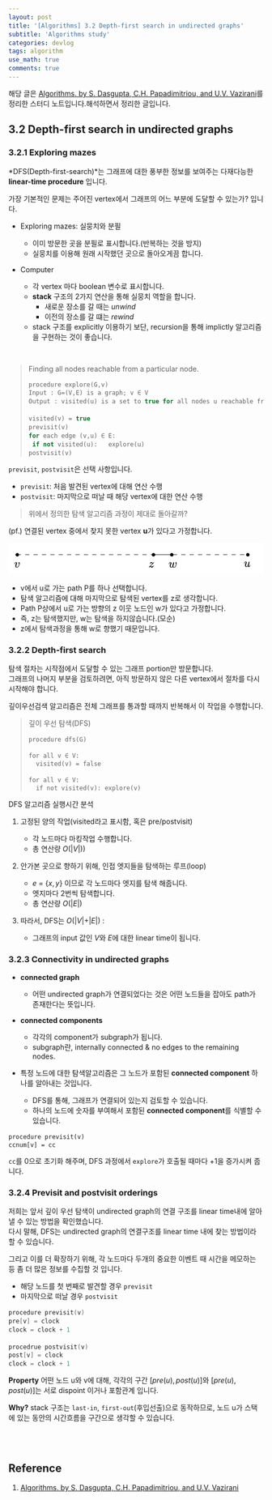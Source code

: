 ```yaml
---
layout: post
title: '[Algorithms] 3.2 Depth-first search in undirected graphs'
subtitle: 'Algorithms study'
categories: devlog
tags: algorithm
use_math: true
comments: true
---
```



해당 글은 [Algorithms. by S. Dasgupta, C.H. Papadimitriou, and U.V. Vazirani](http://algorithmics.lsi.upc.edu/docs/Dasgupta-Papadimitriou-Vazirani.pdf)를 정리한 스터디 노트입니다.해석하면서 정리한 글입니다.

## 3.2 Depth-first search in undirected graphs

### 3.2.1 Exploring mazes
*DFS(Depth-first-search)*는 그래프에 대한 풍부한 정보를 보여주는 다재다능한 **linear-time procedure** 입니다.

가장 기본적인 문제는 주어진 vertex에서 그래프의 어느 부분에 도달할 수 있는가? 입니다.

- Exploring mazes: 실뭉치와 분필
  - 이미 방문한 곳을 분필로 표시합니다.(반복하는 것을 방지)
  - 실뭉치를 이용해 원래 시작했던 곳으로 돌아오게끔 합니다.
  
- Computer
  - 각 vertex 마다 boolean 변수로 표시합니다.
  - **stack** 구조의 2가지 연산을 통해 실뭉치 역할을 합니다.
    - 새로운 장소를 갈 때는 *unwind*
    - 이전의 장소를 갈 떄는 *rewind*
  - stack 구조를 explicitly 이용하기 보단, recursion을 통해 implictly 알고리즘을 구현하는 것이 좋습니다.

<br>

> Finding all nodes reachable from a particular node.
> ```C++
> procedure explore(G,v)  
> Input : G=(V,E) is a graph; v ∈ V  
> Output : visited(u) is a set to true for all nodes u reachable from v  
> 
> visited(v) = true  
> previsit(v)  
> for each edge (v,u) ∈ E:  
>  if not visited(u):	explore(u)  
> postvisit(v)
> ```

`previsit`, `postvisit`은 선택 사항입니다.
- `previsit`: 처음 발견된 vertex에 대해 연산 수행
- `postvisit`: 마지막으로 떠날 때 해당 vertex에 대한 연산 수행

> 위에서 정의한 탐색 알고리즘 과정이 제대로 돌아갈까?

(pf.) 연결된 vertex 중에서 찾지 못한 vertex **u**가 있다고 가정합니다.

![img](/assets/img/algorithm/algorithm26.png)

- v에서 u로 가는 path P를 하나 선택합니다.
- 탐색 알고리즘에 대해 마지막으로 탐색된 vertex를 z로 생각합니다.
- Path P상에서 u로 가는 방향의 z 이웃 노드인 w가 있다고 가정합니다. 
- 즉, z는 탐색했지만, w는 탐색을 하지않습니다.(모순) 
- z에서 탐색과정을 통해 w로 향했기 때문입니다. 
  
### 3.2.2 Depth-first search
탐색 절차는 시작점에서 도달할 수 있는 그래프 portion만 방문합니다. <br>
그래프의 나머지 부분을 검토하려면, 아직 방문하지 않은 다른 vertex에서 절차를 다시 시작해야 합니다.

깊이우선검색 알고리즘은 전체 그래프를 통과할 때까지 반복해서 이 작업을 수행합니다.

> 깊이 우선 탐색(DFS)
> ```
> procedure dfs(G)
> 
> for all v ∈ V:
>   visited(v) = false
> 
> for all v ∈ V:
>   if not visited(v): explore(v)
> ```

DFS 알고리즘 실행시간 분석
1) 고정된 양의 작업(visited라고 표시함, 혹은 pre/postvisit)
   - 각 노드마다 마킹작업 수행합니다.
   - 총 연산량 $O(\vert V \vert))$

2) 안가본 곳으로 향하기 위해, 인접 엣지들을 탐색하는 루프(loop)
   - $e$ = {$x,y$} 이므로 각 노드마다 엣지를 탐색 해줍니다.
   - 엣지마다 2번씩 탐색합니다.
   - 총 연산량 $O(\vert E \vert)$

3) 따라서, DFS는 $O(\vert V \vert+\vert E \vert)$ :
   - 그래프의 input 값인 $V$와 $E$에 대한 linear time이 됩니다.

### 3.2.3 Connectivity in undirected graphs

- **connected graph**
  - 어떤 undirected graph가 연결되었다는 것은 어떤 노드들을 잡아도 path가 존재한다는 뜻입니다.

- **connected components**
  - 각각의 component가 subgraph가 됩니다.
  - subgraph란, internally connected & no edges to the remaining nodes.

- 특정 노드에 대한 탐색알고리즘은 그 노드가 포함된 **connected component** 하나를 알아내는 것입니다.
    - DFS를 통해, 그래프가 연결되어 있는지 검토할 수 있습니다.
    - 하나의 노드에 숫자를 부여해서 포함된 **connected component**를 식별할 수 있습니다.


```
procedure previsit(v)
ccnum[v] = cc
```
`cc`를 0으로 초기화 해주며, DFS 과정에서 `explore`가 호출될 때마다 +1을 증가시켜 줍니다.

### 3.2.4 Previsit and postvisit orderings

저희는 앞서 깊이 우선 탐색이 undirected graph의 연결 구조를 linear time내에 알아낼 수 있는 방법을 확인했습니다.<br>
다시 말해, DFS는 undirected graph의 연결구조를 linear time 내에 찾는 방법이라 할 수 있습니다.

그리고 이를 더 확장하기 위해, 각 노드마다 두개의 중요한 이벤트 때 시간을 메모하는 등 좀 더 많은 정보를 수집할 것 입니다.
- 해당 노드를 첫 번째로 발견할 경우 `previsit`
- 마지막으로 떠날 경우 `postvisit`

```c++
procedure previsit(v)
pre[v] = clock
clock = clock + 1 

procedrue postvisit(v)
post[v] = clock
clock = clock + 1
```

**Property** 어떤 노드 u와 v에 대해, 각각의 구간 [$pre(u), post(u)$]와 [$pre(u), post(u)$]는 서로 dispoint 이거나 포함관계 입니다.

**Why?** stack 구조는 `last-in`, `first-out`(후입선출)으로 동작하므로, 노드 u가 스택에 있는 동안의 시간흐름을 구간으로 생각할 수 있습니다.


<br><br>
## Reference
1. [Algorithms. by S. Dasgupta, C.H. Papadimitriou, and U.V. Vazirani](http://algorithmics.lsi.upc.edu/docs/Dasgupta-Papadimitriou-Vazirani.pdf)
